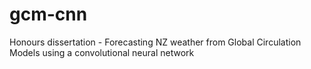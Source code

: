 # gcm-cnn
Honours dissertation - Forecasting NZ weather from Global Circulation Models using a convolutional neural network
